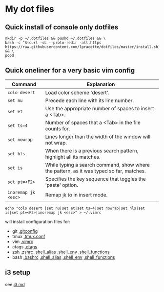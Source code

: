 # My dot files

## Quick install of console only dotfiles

```console
mkdir -p ~/.dotfiles && pushd ~/.dotfiles && \
bash -c "$(curl -sL --proto-redir -all,https https://raw.githubusercontent.com/lpracette/dotfiles/master/install.sh)" && \
popd
```

## Quick oneliner for a very basic vim config
|Command               |Explanation                                                                             |
|----------------------|----------------------------------------------------------------------------------------|
|``colo desert``       |Load color scheme 'desert'.                                                             |
|``set nu``            |Precede each line with its line number.                                                 |
|``set et``            |Use the appropriate number of spaces to insert a \<Tab>.                                |
|``set ts=4``          |Number of spaces that a \<Tab> in the file counts for.                                  |
|``set nowrap``        |Lines longer than the width of the window will not wrap.                                |
|``set hls``           |When there is a previous search pattern, highlight all its matches.                     |
|``set is``            |While typing a search command, show where the pattern, as it was typed so far, matches. |
|``set pt=<F2>``       |Specifies the key sequence that toggles the 'paste' option.                             |
|``inoremap jk <esc>`` |Remap jk to <esc> in insert mode.                                                       |
```console
echo "colo desert |set nu|set et|set ts=4|set nowrap|set hls|set is|set pt=<F2>|inoremap jk <esc>" > ~/.vimrc
```

will install configuration files for:
* git [.gitconfig](https://github.com/lpracette/dotfiles/blob/master/.gitconfig)
* tmux [.tmux.conf](https://github.com/lpracette/dotfiles/blob/master/.tmux.conf)
* vim [.vimrc](https://github.com/lpracette/dotfiles/blob/master/.vimrc)
* ctags [.ctags](https://github.com/lpracette/dotfiles/blob/master/.ctags)
* zsh [.zshrc](https://github.com/lpracette/dotfiles/blob/master/.zshrc) [.shell_alias](https://github.com/lpracette/dotfiles/blob/master/.shell_alias) [.shell_env](https://github.com/lpracette/dotfiles/blob/master/.shell_env) [.shell_functions](https://github.com/lpracette/dotfiles/blob/master/.shell_functions)
* bash [.bashrc](https://github.com/lpracette/dotfiles/blob/master/.bashrc) [.shell_alias](https://github.com/lpracette/dotfiles/blob/master/.shell_alias) [.shell_env](https://github.com/lpracette/dotfiles/blob/master/.shell_env) [.shell_functions](https://github.com/lpracette/dotfiles/blob/master/.shell_functions)

## i3 setup
see [i3.md](https://github.com/lpracette/dotfiles/blob/master/i3.md)
